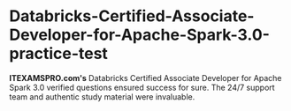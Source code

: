 # Databricks-Certified-Associate-Developer-for-Apache-Spark-3.0-practice-test
**ITEXAMSPRO.com's** Databricks Certified Associate Developer for Apache Spark 3.0 verified questions ensured success for sure. The 24/7 support team and authentic study material were invaluable.
